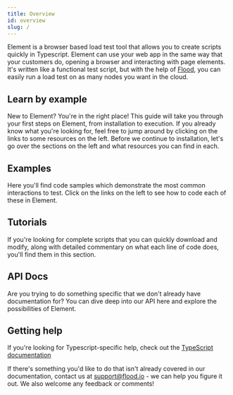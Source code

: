 ```yaml
---
title: Overview
id: overview
slug: /
---
```


Element is a browser based load test tool that allows you to create scripts quickly in Typescript. Element can use your web app in the same way that your customers do, opening a browser and interacting with page elements. It's written like a functional test script, but with the help of [Flood](https://flood.io), you can easily run a load test on as many nodes you want in the cloud.

## Learn by example

New to Element? You're in the right place! This guide will take you through your first steps on Element, from installation to execution. If you already know what you're looking for, feel free to jump around by clicking on the links to some resources on the left. Before we continue to installation, let's go over the sections on the left and what resources you can find in each.

## Examples

Here you'll find code samples which demonstrate the most common interactions to test. Click on the links on the left to see how to code each of these in Element.

## Tutorials

If you're looking for complete scripts that you can quickly download and modify, along with detailed commentary on what each line of code does, you'll find them in this section.

## API Docs

Are you trying to do something specific that we don't already have documentation for? You can dive deep into our API here and explore the possibilities of Element.

## Getting help

If you're looking for Typescript-specific help, check out the [TypeScript documentation](https://www.typescriptlang.org/docs/home.html)

If there's something you'd like to do that isn't already covered in our documentation, contact us at [support@flood.io](mailto:support@flood.io) - we can help you figure it out. We also welcome any feedback or comments!

